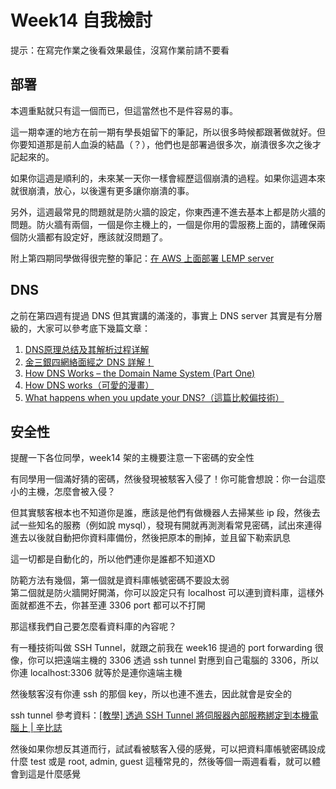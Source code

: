 # Week14 自我檢討

提示：在寫完作業之後看效果最佳，沒寫作業前請不要看

## 部署

本週重點就只有這一個而已，但這當然也不是件容易的事。

這一期幸運的地方在前一期有學長姐留下的筆記，所以很多時候都跟著做就好。但你要知道那是前人血淚的結晶（？），他們也是部署過很多次，崩潰很多次之後才記起來的。

如果你這週是順利的，未來某一天你一樣會經歷這個崩潰的過程。如果你這週本來就很崩潰，放心，以後還有更多讓你崩潰的事。

另外，這週最常見的問題就是防火牆的設定，你東西連不進去基本上都是防火牆的問題。防火牆有兩個，一個是你主機上的，一個是你用的雲服務上面的，請確保兩個防火牆都有設定好，應該就沒問題了。

附上第四期同學做得很完整的筆記：[在 AWS 上面部署 LEMP server](https://github.com/Lidemy/mentor-program-4th-Lauviah0622/blob/master/homeworks/week14/hw2.md)

## DNS

之前在第四週有提過 DNS 但其實講的滿淺的，事實上 DNS server 其實是有分層級的，大家可以參考底下幾篇文章：

1. [DNS原理总结及其解析过程详解](https://blog.csdn.net/qq_32642107/article/details/102665148)
2. [金三銀四網絡面經之 DNS 詳解！](https://www.chainnews.com/zh-hant/articles/998094400229.htm)
3. [How DNS Works – the Domain Name System (Part One)](https://cloudacademy.com/blog/how-dns-works/)
4. [How DNS works（可愛的漫畫）](https://howdns.works/ep5/)
5. [What happens when you update your DNS?（這篇比較偏技術）](https://jvns.ca/blog/how-updating-dns-works/)

## 安全性

提醒一下各位同學，week14 架的主機要注意一下密碼的安全性

有同學用一個滿好猜的密碼，然後發現被駭客入侵了！你可能會想說：你一台這麼小的主機，怎麼會被入侵？

但其實駭客根本也不知道你是誰，應該是他們有做機器人去掃某些 ip 段，然後去試一些知名的服務（例如說 mysql），發現有開就再測測看常見密碼，試出來連得進去以後就自動把你資料庫備份，然後把原本的刪掉，並且留下勒索訊息

這一切都是自動化的，所以他們連你是誰都不知道XD

防範方法有幾個，第一個就是資料庫帳號密碼不要設太弱  
第二個就是防火牆開好開滿，你可以設定只有 localhost 可以連到資料庫，這樣外面就都進不去，你甚至連 3306 port 都可以不打開

那這樣我們自己要怎麼看資料庫的內容呢？

有一種技術叫做 SSH Tunnel，就跟之前我在 week16 提過的 port forwarding 很像，你可以把遠端主機的 3306 透過 ssh tunnel 對應到自己電腦的 3306，所以你連 localhost:3306 就等於是連你遠端主機

然後駭客沒有你連 ssh 的那個 key，所以也連不進去，因此就會是安全的

ssh tunnel 參考資料：[[教學] 透過 SSH Tunnel 將伺服器內部服務綁定到本機電腦上 | 辛比誌](https://xenby.com/b/269-%E6%95%99%E5%AD%B8-%E9%80%8F%E9%81%8E-ssh-tunnel-%E5%B0%87%E4%BC%BA%E6%9C%8D%E5%99%A8%E5%85%A7%E9%83%A8%E6%9C%8D%E5%8B%99%E7%B6%81%E5%AE%9A%E5%88%B0%E6%9C%AC%E6%A9%9F%E9%9B%BB%E8%85%A6%E4%B8%8A)

然後如果你想反其道而行，試試看被駭客入侵的感覺，可以把資料庫帳號密碼設成什麼 test 或是 root, admin, guest 這種常見的，然後等個一兩週看看，就可以體會到這是什麼感覺

